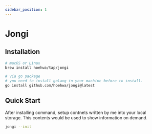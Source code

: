 ```yaml
---
sidebar_position: 1
---
```

# Jongi

## Installation

```bash
# macOS or Linux
brew install hoehwa/tap/jongi

# via go package
# you need to install golang in your machine before to install.
go install github.com/hoehwa/jongi@latest
```

## Quick Start

After installing command, setup contnets written by me into your local storage. This contents would be used to show information on demand.

```bash
jongi --init
```
